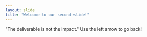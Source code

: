 ```yaml
---
layout: slide
title: "Welcome to our second slide!"
---
```

"The deliverable is not the impact."
Use the left arrow to go back!
